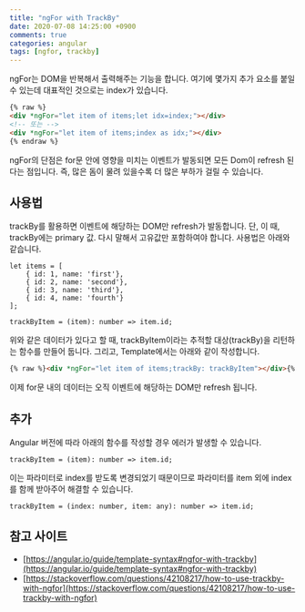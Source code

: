 ```yaml
---
title: "ngFor with TrackBy"
date: 2020-07-08 14:25:00 +0900
comments: true
categories: angular
tags: [ngfor, trackby]
---
```



ngFor는 DOM을 반복해서 출력해주는 기능을 합니다. 여기에 몇가지 추가 요소를 붙일 수 있는데 대표적인 것으로는 index가 있습니다.

```html
{% raw %}
<div *ngFor="let item of items;let idx=index;"></div>
<!-- 또는 -->
<div *ngFor="let item of items;index as idx;"></div>
{% endraw %}
```

ngFor의 단점은 for문 안에 영향을 미치는 이벤트가 발동되면 모든 Dom이 refresh 된다는 점입니다. 즉, 많은 돔이 물려 있을수록 더 많은 부하가 걸릴 수 있습니다. 

## 사용법

trackBy를 활용하면 이벤트에 해당하는 DOM만 refresh가 발동합니다. 단, 이 때, trackBy에는 primary 값. 다시 말해서 고유값만 포함하여야 합니다. 사용법은 아래와 같습니다.

```tsx
let items = [
	{ id: 1, name: 'first'},
	{ id: 2, name: 'second'},
	{ id: 3, name: 'third'},
	{ id: 4, name: 'fourth'}
];

trackByItem = (item): number => item.id;
```

위와 같은 데이터가 있다고 할 때, trackByItem이라는 추적할 대상(trackBy)을 리턴하는 함수를 만들어 둡니다. 그리고, Template에서는 아래와 같이 작성합니다.

```html
{% raw %}<div *ngFor="let item of items;trackBy: trackByItem"></div>{% endraw %}
```

이제 for문 내의 데이터는 오직 이벤트에 해당하는 DOM만 refresh 됩니다.

## 추가
Angular 버전에 따라 아래의 함수를 작성할 경우 에러가 발생할 수 있습니다.

```
trackByItem = (item): number => item.id;
```

이는 파라미터로 index를 받도록 변경되었기 때문이므로 파라미터를 item 외에 index를 함께 받아주어 해결할 수 있습니다.

```
trackByItem = (index: number, item: any): number => item.id;
```

## 참고 사이트
- [https://angular.io/guide/template-syntax#ngfor-with-trackby](https://angular.io/guide/template-syntax#ngfor-with-trackby)
- [https://stackoverflow.com/questions/42108217/how-to-use-trackby-with-ngfor](https://stackoverflow.com/questions/42108217/how-to-use-trackby-with-ngfor)